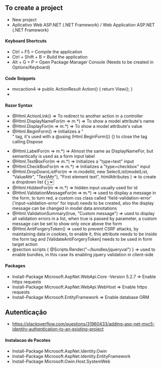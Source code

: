 ﻿## To create a project
* New project
* Aplicativo Web ASP.NET (.NET Framework) / Web Application ASP.NET (.NET Framework)

#### Keyboard Shortcuts
* Ctrl + F5 = Compile the application
* Ctrl + Shift + B = Build the application
* Alt + G + P = Open Package Manager Console (Needs to be created in Options/Keyboard)

#### Code Snippets
* mvcaction4 => public ActionResult Action() { return View(); }
* 

#### Razor Syntax
* @Html.ActionLink() => To redirect to another action in a controller
* @Html.DisplayNameFor(m => m.*) => To show a model attribute's name
* @Html.DisplayFor(m => m.*) => To show a model attribute's value
* @Html.BeginForm() => initializes a "<form>" tag, it's used with a @using (Html.BeginForm()) {} to close the tag calling Dispose
* @Html.LabelFor(m => m.*) => Almost the same as DisplayNameFor, but semantically is used as a form input label
* @Html.TextBoxFor(m => m.*) => Initializes a "type=text" input
* @Html.CheckBoxFor(m => m.*) => Initializes a "type=checkbox" input
* @Html.DropDownListFor(m => m.modelId, new SelectList(modelList, "ValueAttr", "TextAttr"), "First element text", htmlAttributes ) => to create a dropdown list (<select> <option>)
* @Html.HiddenFor(m => m.*) => hidden input usually used for id
* @Html.ValidationMessageFor(m => m.*) => used to display a message in the form, to turn red, a custom css class called 'field-validation-error' ('input-validation-error' for input) needs to be created, also the display message can be changed in model data annotations
* @Html.ValidationSummary(true, "Custom message") => used to display all validation errors in a list, when true is passed by parameter, a custom message can be set to show only once above the form
* @Html.AntiForgeryToken() => used to prevent CSRF attacks, by maintaining data in cookies, to enable it, this attribute needs to be inside the form tag and [ValidateAntiForgeryToken] needs to be used in form target action
* @section scripts { @Scripts.Render("~/bundles/jqueryval") } => used to enable bundles, in this case its enabling jquery validation in client-side

#### Packages
* Install-Package Microsoft.AspNet.WebApi.Core -Version 5.2.7 => Enable https requests
* Install-Package Microsoft.AspNet.WebApi.WebHost => Enable https requests
* Install-Package Microsoft.EntityFramework => Enable database ORM


## Autenticação
* https://stackoverflow.com/questions/31960433/adding-asp-net-mvc5-identity-authentication-to-an-existing-project

#### Instalacao de Pacotes
* Install-Package Microsoft.AspNet.Identity.Owin 
* Install-Package Microsoft.AspNet.Identity.EntityFramework
* Install-Package Microsoft.Owin.Host.SystemWeb

